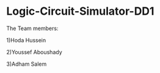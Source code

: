 # Logic-Circuit-Simulator-DD1
The Team members: 

1)Hoda Hussein 

2)Youssef Aboushady

3)Adham Salem
